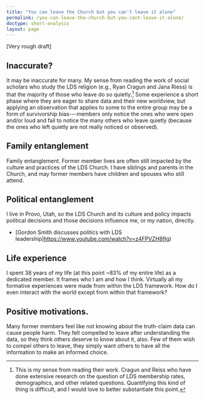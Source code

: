 ```yaml
---
title: "You can leave the Church but you can't leave it alone"
permalink: /you-can-leave-the-church-but-you-cant-leave-it-alone/
doctype: short-analysis
layout: page
---
```


[Very rough draft]

## Inaccurate?

It may be inaccurate for many. My sense from reading the work of social
scholars who study the LDS religion (e.g., Ryan Cragun and Jana Riess) is that
the majority of those who leave do so quietly.[^leaving_quietly] Some
experience a short phase where they are eager to share data and their new
worldview, but applying an observation that applies to some to the entire
group may be a form of survivorship bias---members only notice the ones who
were open and/or loud and fail to notice the many others who leave quietly
(because the ones who left quietly are not really noticed or observed).

## Family entanglement

Family entanglement.  Former member lives are often still impacted by the
culture and practices of the LDS Church. I have siblings and parents in the
Church, and may former members have children and spouses who still attend.

## Political entanglement

I live in Provo, Utah, so the LDS Church and its culture and policy impacts
political decisions and those decisions influence me, or my nation, directly.

* [Gordon Smith discusses politics with LDS leadership]https://www.youtube.com/watch?v=z4FPVZH8fIg)

## Life experience

I spent 38 years of my life (at this point ~83% of my entire life) as a
dedicated member. It frames who I am and how I think. Virtually all my
formative experiences were made from within the LDS framework. How do I even
interact with the world except from within that framework?

## Positive motivations.

Many former members feel like not knowing about the truth-claim data can cause
people harm. They felt compelled to leave after understanding the data, so
they think others deserve to know about it, also.  Few of them wish to compel
others to leave, they simply want others to have all the information to make
an informed choice.


[^leaving_quietly]: This is my sense from reading their work. Cragun and Reiss who have done extensive research on the question of LDS membership rates, demographics, and other related questions. Quantifying this kind of thing is difficult, and I would love to better substantiate this point.
